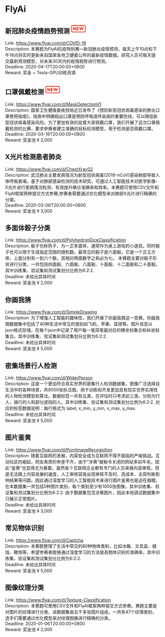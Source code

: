 # FlyAi



## 新冠肺炎疫情趋势预测 ![](new_tag.png)  

Link: https://www.flyai.com/d/COVID-19  
Description: 本赛题为FlyAI抗疫特别赛—新冠肺炎疫情预测，每天上午10点和下午18点将实时更新来自国家各地卫健委公布的最新疫情数据。研究人员可每天提交最新预测模型，对未来30天内的疫情趋势进行预测。  
Deadline: 2020-04-17T20:00:00+0800  
Reward: 奖金 + Tesla-GPU训练资源  


## 口罩佩戴检测 ![](new_tag.png)  

Link: https://www.flyai.com/d/MaskDetectionV1  
Description: 国家卫生健康委疾控局近日发布了《预防新型冠状病毒感染的肺炎口罩使用指南》，指南中明确指出口罩是预防呼吸道传染病的重要防线，可以降低新型冠状病毒感染风险。为了更加有效的监督大家佩戴口罩，我们开展了这次口罩佩戴检测的比赛，要求参赛者建立准确的目标检测模型，用于检测是否佩戴口罩。  
Deadline: 2020-03-19T20:00:00+0800  
Reward: 奖金池 ¥ 2,000  


## X光片检测患者肺炎

Link: https://www.flyai.com/d/ChestXray02  
Description: 武汉肺炎主要发病情况为新型冠状病毒(2019-nCoV)感染肺部导致人体呼吸衰竭。基于对肺部感染检测的技术研究，可通过人工智能技术对医学影像-X光片进行患病情况检测，有效提升确诊准确率和效率。本赛题可使用CSV文件和FlyAI框架两种提交方式参赛,参赛者需要通过优化模型来对肺部X光片进行精确的分类。  
Deadline: 2020-03-06T20:00:00+0800  
Reward: 奖金池 ¥ 3,000  


## 多面体骰子分类

Link: https://www.flyai.com/d/PolyhedronDiceClassification  
Description: 骰子也称色子，为一正多面体，通常作为桌上游戏的小道具。同时骰子也可以用于生成指定范围的随机数。最常见的骰子是六面骰，它是一个正立方体，上面分别有一到六个数，其相对两面数字之和必为七。
本赛题主要对骰子形状进行分类，一共包括四面骰、六面骰、八面骰、十面骰、十二面骰和二十面骰。其中训练集、验证集和测试集划分比例为6:2:2.  
Deadline: 未给出具体时间  
Reward: 奖金池 ¥ 2,000  


## 你画我猜

Link: https://www.flyai.com/d/SimpleDrawing  
Description: 为了增强人工智能的趣味性，我们开展了你画我猜这一竞赛。你画我猜数据集中包括了40种生活中常见的类别如飞机、苹果、篮球等。图片信息以json格式存储，在每个json中记录了用户每一笔简笔画对应的横坐标集合和纵坐标集合。其中训练集、验证集和测试集划分比例为6:2:2.  
Deadline: 未给出具体时间  
Reward: 奖金池 ¥ 5,000  


## 密集场景行人检测

Link: https://www.flyai.com/d/WiderPerson  
Description: 这是一个更加符合真实世界的密集行人检测数据集，图像广泛选择自生活中的各种场景，共9000张标注图，用于训练和开发更加具有现实世界实用性的人物检测模型和算法。数据标签一共有五类，在评估时只考虑前三类，分别为行人，骑行的人和部分遮挡的人。其中训练集、验证集和测试集划分比例为6:2:2.
对应的标签数据说明：每行格式为 label, x_min, y_min, x_max, y_max.  
Deadline: 未给出具体时间  
Reward: 奖金池 ¥ 5,000  


## 图片鉴黄

Link: https://www.flyai.com/d/PornImageRecognition  
Description: 随着互联网的发展，内容安全成为互联网不得不面临的严峻挑战。互动社区的崛起，网友素质的参差不齐，由于“涉黄”被勒令关闭的网站多如牛毛，因此“鉴黄”也显得尤为重要。虽然各个互联网企业都有专门的人员来做内容审核，但是无法跟上内容发展的速度，人工审核容易出现审核不及时、高成本、主观判断影响结果等问题。因此通过深度学习的人工智能技术来进行图片鉴黄也是迫在眉睫。
在本数据集一共包括5种图片类别，每个类别至少有1000张图像，其中训练集、验证集和测试集划分比例为6:2:2.
由于数据集包含涉黄图片，因此本地调试数据集中只展示正常图片。  
Deadline: 未给出具体时间  
Reward: 奖金池 ¥ 3,000  


## 常见物体识别

Link: https://www.flyai.com/d/Captcha  
Description: 本赛题整理了生活中常见的80种物体类别，比如冰箱、文具盒、蜡烛、鞭炮等，希望参赛者能够通过深度学习的方法提高物体识别的准确率。其中训练集、验证集和测试集划分比例为6:2:2.  
Deadline: 未给出具体时间  
Reward: 奖金池 ¥ 5,000  


## 图像纹理分类

Link: https://www.flyai.com/d/Texture-Classification  
Description: 本赛题可使用CSV文件和FlyAI框架两种提交方式参赛。赛题主要是对图片的纹理进行分类，该数据集由五千多张图片组成，一共有47个纹理类别，选手们需要通过优化模型来对纹理图像进行精确的分类。  
Deadline: 2020-01-06T20:00:00+0800  
Reward: 奖金池 ¥ 2,000  


